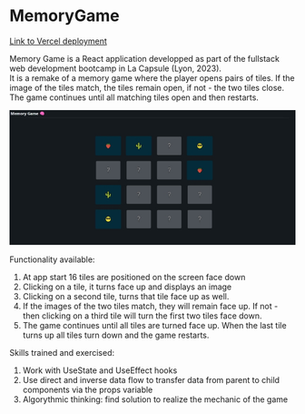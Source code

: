 # MemoryGame

[Link to Vercel deployment](https://memory-game-one-psi.vercel.app/)

Memory Game is a React application developped as part of the fullstack web development bootcamp in La Capsule (Lyon, 2023).<br />
It is a remake of a memory game where the player opens pairs of tiles. If the image of the tiles match, the tiles remain open, if not - the two tiles close.
The game continues until all matching tiles open and then restarts.

![Memory game](frontPage.jpg)

Functionality available:
1. At app start 16 tiles are positioned on the screen face down
2. Clicking on a tile, it turns face up and displays an image
3. Clicking on a second tile, turns that tile face up as well. 
4. If the images of the two tiles match, they will remain face up. If not - then clicking on a third tile will turn the first two tiles face down.
5. The game continues until all tiles are turned face up. When the last tile turns up all tiles turn down and the game restarts.

Skills trained and exercised:
1. Work with UseState and UseEffect hooks
2. Use direct and inverse data flow to transfer data from parent to child components via the props variable
3. Algorythmic thinking: find solution to realize the mechanic of the game
